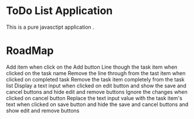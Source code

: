 # ToDo List Application
This is a pure javasctipt application .


# RoadMap
Add item when click on the Add button
Line though the task item when clicked on the task name
Remove the line through from the tast item when clicked on completed task
Remove the task item completely from the task list
Display a text input when clicked on edit button and show the save and cancel buttons and hide edit and remove buttons
Ignore the changes when clicked on cancel button
Replace the text input value with the task item's text when clicked 
on save button and hide the save and cancel buttons and show edit and 
remove buttons
